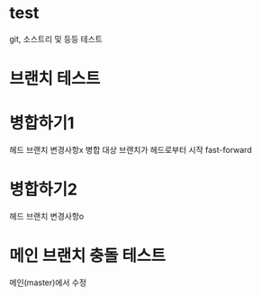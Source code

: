 # test
git, 소스트리 및 등등 테스트


# 브랜치 테스트

# 병합하기1
헤드 브랜치 변경사항x
병합 대상 브랜치가 헤드로부터 시작
fast-forward

# 병합하기2
헤드 브랜치 변경사항o

# 메인 브랜치 충돌 테스트
메인(master)에서 수정
